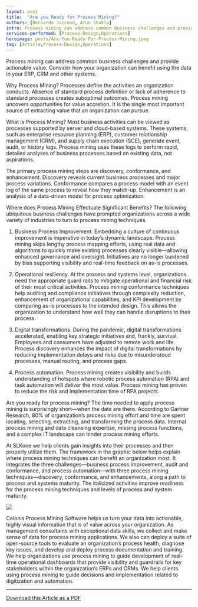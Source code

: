 ```yaml
---
layout: post
title:  "Are you Ready for Process Mining?"
authors: [Bernardo Jaccoud, Arun Shukla]
intro: Process mining can address common business challenges and provide actionable value. Consider how your organization can benefit using the data in your ERP, CRM and other systems.
services-performed: [Process-Design,Operations]
heroimage: posts/Are-You-Ready-For-Process-Mining.jpeg
tag: [Article,Process-Design,Operations]
---
```

Process mining can address common business challenges and provide actionable value. Consider how your organization can benefit using the data in your ERP, CRM and other systems.

Why Process Mining?
Processes define the activities an organization conducts. Absence of standard process definition or lack of adherence to standard processes creates suboptimal outcomes. Process mining uncovers opportunities for value accretion. It is the single most important source of extracting value that an organization can pursue.   

What is Process Mining?
Most business activities can be viewed as processes supported by server and cloud-based systems. These systems, such as enterprise resource planning (ERP), customer relationship management (CRM), and supply chain execution (SCE), generate event, audit, or history logs.  Process mining uses these logs to perform rapid, detailed analyses of business processes based on existing data, not aspirations. 

The primary process mining steps are discovery, conformance, and enhancement. Discovery reveals current business processes and major process variations. Conformance compares a process model with an event log of the same process to reveal how they match-up. Enhancement is an analysis of a data-driven model for process optimization. 

Where does Process Mining Effectuate Significant Benefits? 
The following ubiquitous business challenges have prompted organizations across a wide variety of industries to turn to process mining techniques.

1.	Business Process Improvement. Embedding a culture of continuous improvement is imperative in today’s dynamic landscape. Process mining skips lengthy process mapping efforts, using real data and algorithms to quickly make existing processes clearly visible—allowing enhanced governance and oversight. Initiatives are no longer burdened by bias supporting visibility and real-time feedback on as-is processes. 

2.	Operational resiliency. At the process and systems level, organizations need the appropriate guard rails to mitigate operational and financial risk of their most critical activities. Process mining conformance techniques help auditing and compliance initiatives through complexity reduction, enhancement of organizational capabilities, and KPI development by comparing as-is processes to the intended design. This allows the organization to understand how well they can handle disruptions to their process.

3.	Digital transformations. During the pandemic, digital transformations accelerated, enabling key strategic initiatives and, frankly, survival. Employees and consumers have adjusted to remote work and life. Process discovery enhances the impact of digital transformations by reducing implementation delays and risks due to misunderstood processes, manual routing, and process gaps. 

4.	Process automation. Process mining creates visibility and builds understanding of hotspots where robotic process automation (RPA) and task automation will deliver the most value. Process mining has proven to reduce the risk and implementation time of RPA projects.

Are you ready for process mining?
The time needed to apply process mining is surprisingly short—when the data are there. According to Gartner Research, 80% of organization’s process mining effort and time are spent locating, selecting, extracting, and transforming the process data. Internal process mining and data cleansing expertise, missing process functions, and a complex IT landscape can hinder process mining efforts. 

At SLKone we help clients gain insights into their processes and then properly utilize them. The framework in the graphic below helps explain where process mining techniques can benefit an organization most. It integrates the three challenges—business process improvement, audit and conformance, and process automation—with three process mining techniques—discovery, conformance, and enhancements, along a path to process and systems maturity. The italicized activities improve readiness for the process mining techniques and  levels of process and system maturity.

 <img src="http://slkone.com/images/process-minining-image.png" />

Celonis Process Mining Software helps us turn your data into actionable, highly visual information that is of value across your organization.  As management consultants with exceptional data skills, we collect and make sense of data for process mining applications. We also can deploy a suite of open-source tools to evaluate an organization’s process health, diagnose key issues, and develop and deploy process documentation and training. We help organizations use process mining to guide development of real-time operational dashboards that provide visibility and guardrails for key stakeholders within the organization’s ERPs and CRMs. We help clients using process mining to guide decisions and implementation related to digitization and automation. 




___

<a href="https://slkone.com/files/SLKone_Article_Are-You-Ready-For-Process-Mining.pdf" class="btn-filled" target="_blank">Download this Article as a PDF</a>
